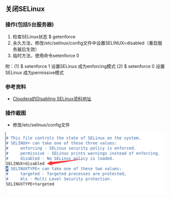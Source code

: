 ## 关闭SELinux

### 操作(包括5台服务器)
1. 检查SELinux状态 $ getenforce
2. 永久方法，修改/etc/selinux/config文件中设置SELINUX=disabled（重启服务器后生效）
3. 临时方法，使用命令setenforce 0
 
附：(1) $ setenforce 1 设置SELinux 成为enforcing模式 (2) $ setenforce 0 设置SELinux 成为permissive模式

### 参考资料
- [Cloudera的Disabling SELinux资料地址](https://www.cloudera.com/documentation/enterprise/latest/topics/install_cdh_disable_selinux.html)


### 操作截图

- 修改/etc/selinux/config文件

![/etc/selinux/config文件截图](disabling_SELinux.png)
